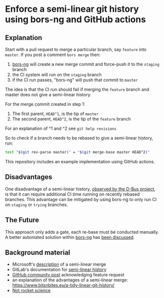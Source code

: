 # Enforce a semi-linear git history using bors-ng and GitHub actions

## Explanation

Start with a pull request to merge a particular branch, say `feature` into
`master`. If you post a comment `bors merge` then:

1. [bors-ng] will create a new merge commit and force-push it to the `staging`
   branch
2. the CI system will run on the `staging` branch
3. if the CI run passes, "bors-ng" will push that commit to `master`

The idea is that the CI run should fail if merging the `feature` branch and
master does not give a semi-linear history.

For the merge commit created in step 1:

1. The first parent, `HEAD^1`, is the tip of `master`
2. The second parent, `HEAD^2`, is the tip of the `feature` branch

For an explanation of ^1 and ^2 see `git help revisions`

So to check if a branch needs to be rebased to give a semi-linear history, run:

```sh
test "$(git rev-parse master)" = "$(git merge-base master HEAD^2)"
```

This repository includes an example implementation using GitHub actions.

[bors-ng]: https://github.com/bors-ng/bors-ng

## Disadvantages

One disadvantage of a semi-linear history, [observed by the D-Bus project], is
that it can require additional CI time running on recently rebased branches.
This advantage can be mitigated by using bors-ng to only run CI on `staging` or
`trying` branches.

[observed by the d-bus project]:
  https://gitlab.freedesktop.org/dbus/dbus/issues/231

## The Future

This approach only adds a gate, each re-base must be conducted manually. A
better automated solution within [bors-ng] has [been discussed].

[been discussed]: https://forum.bors.tech/t/rebase-a-pull-request/290/3

## Background material

- Microsoft's [description] of a semi-linear merge
- GitLab's documentation for [semi-linear history]
- [GitHub community post] acknowledging feature request
- an explanation of the advantages of a semi-linear merge:
  <https://www.bitsnbites.eu/a-tidy-linear-git-history/>
- [Not rocket science]

[semi-linear history]:
  https://docs.gitlab.com/ee/user/project/merge_requests/reviewing_and_managing_merge_requests.html#semi-linear-history-merge-requests
[description]: https://devblogs.microsoft.com/devops/pull-requests-with-rebase/
[not rocket science]: https://graydon.livejournal.com/186550.html
[github community post]: https://gitlab.freedesktop.org/dbus/dbus/issues/231
